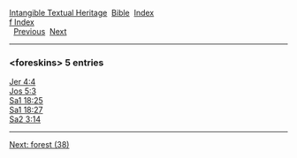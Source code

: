 [Intangible Textual Heritage](../../index)  [Bible](../index) 
[Index](index)   
[f Index](_f_)  
  [Previous](c04419)  [Next](c04421) 

------------------------------------------------------------------------

### &lt;foreskins&gt; 5 entries

[Jer 4:4](../kjv/jer004.htm#004)  
[Jos 5:3](../kjv/jos005.htm#003)  
[Sa1 18:25](../kjv/sa1018.htm#025)  
[Sa1 18:27](../kjv/sa1018.htm#027)  
[Sa2 3:14](../kjv/sa2003.htm#014)  

------------------------------------------------------------------------

[Next: forest (38)](c04421)
